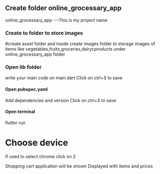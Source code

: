 ## Create folder online_grocessary_app

online_grocessary_app ---This is my project name


### Create to folder to store images

#create asset folder  and inside create images folder to storage images of items like vegetables,fruits,groceries,dairycproducts under online_grocessary_app folder

### Open lib folder 
write your main code on main.dart
Click on ctrl+S to save 

#### Open pubspec.yaml
Add dependencies and version 
Click on ctrl+S to save 

#### Open terminal
flutter run 

# Choose device
If used to select chrome click on 2

Shopping cart application will be shown 
Displayed with items and prices


